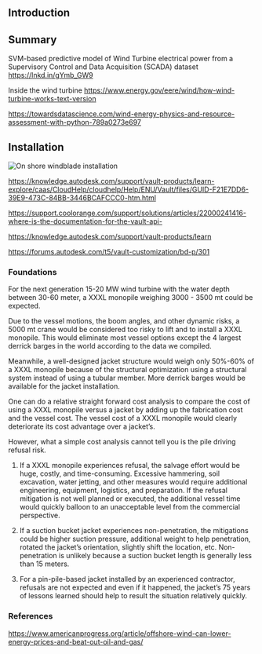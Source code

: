## Introduction


## Summary

SVM-based predictive model of Wind Turbine electrical power from a Supervisory Control and Data Acquisition (SCADA) dataset
https://lnkd.in/gYmb_GW9

Inside the wind turbine
https://www.energy.gov/eere/wind/how-wind-turbine-works-text-version


https://towardsdatascience.com/wind-energy-physics-and-resource-assessment-with-python-789a0273e697
## Installation


![On shore windblade installation](https://www.linkedin.com/posts/ips-baltics_blade-installation-ugcPost-6856109022748180482-n4DJ/)

https://knowledge.autodesk.com/support/vault-products/learn-explore/caas/CloudHelp/cloudhelp/Help/ENU/Vault/files/GUID-F21E7DD6-39E9-473C-84BB-3446BCAFCCC0-htm.html

https://support.coolorange.com/support/solutions/articles/22000241416-where-is-the-documentation-for-the-vault-api-

https://knowledge.autodesk.com/support/vault-products/learn


https://forums.autodesk.com/t5/vault-customization/bd-p/301

### Foundations

For the next generation 15-20 MW wind turbine with the water depth between 30-60 meter, a XXXL monopile weighing 3000 - 3500 mt could be expected.

Due to the vessel motions, the boom angles, and other dynamic risks, a 5000 mt crane would be considered too risky to lift and to install a XXXL monopile. This would eliminate most vessel options except the 4 largest derrick barges in the world according to the data we compiled.  

Meanwhile, a well-designed jacket structure would weigh only 50%-60% of a XXXL monopile because of the structural optimization using a structural system instead of using a tubular member. More derrick barges would be available for the jacket installation.  

One can do a relative straight forward cost analysis to compare the cost of using a XXXL monopile versus a jacket by adding up the fabrication cost and the vessel cost. The vessel cost of a XXXL monopile would clearly deteriorate its cost advantage over a jacket’s.

However, what a simple cost analysis cannot tell you is the pile driving refusal risk.

1) If a XXXL monopile experiences refusal, the salvage effort would be huge, costly, and time-consuming. Excessive hammering, soil excavation, water jetting, and other measures would require additional engineering, equipment, logistics, and preparation. If the refusal mitigation is not well planned or executed, the additional vessel time would quickly balloon to an unacceptable level from the commercial perspective.

2) If a suction bucket jacket experiences non-penetration, the mitigations could be higher suction pressure, additional weight to help penetration, rotated the jacket’s orientation, slightly shift the location, etc. Non-penetration is unlikely because a suction bucket length is generally less than 15 meters.

3) For a pin-pile-based jacket installed by an experienced contractor, refusals are not expected and even if it happened, the jacket’s 75 years of lessons learned should help to result the situation relatively quickly.


### References

https://www.americanprogress.org/article/offshore-wind-can-lower-energy-prices-and-beat-out-oil-and-gas/
